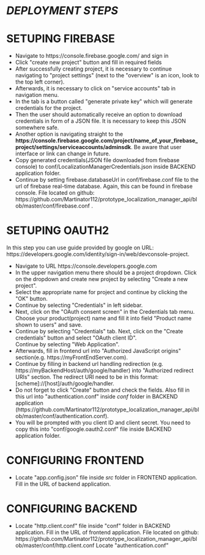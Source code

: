 <h1><em>DEPLOYMENT STEPS</em></h1>

<h1> SETUPING FIREBASE </h1>
<ul>
  <li>Navigate to https://console.firebase.google.com/ and sign in</li>
  <li>Click "create new project" button and fill in required fields </li>
  <li>After successfully creating project, it is necessary to continue navigating to "project settings" (next to the "overview" is an icon, look to the top left corner).
  <li>Afterwards, it is necessary to click on "service accounts" tab in navigation menu.</li>
  <li>In the tab is a button called "generate private key" which will generate credentials for the project.</li>
  <li>Then the user should automatically receive an option to download credentials in form of a JSON file. It is necessary to keep this JSON somewhere safe.</li>
  <li>Another option is navigating straight to the <strong>https://console.firebase.google.com/project/name_of_your_firebase_project/settings/serviceaccounts/adminsdk</strong>.
Be aware that user interface or link can change in future.</li>
  <li>Copy generated credentials(JSON file downloaded from firebase console) to conf/LocalizationManagerCredentials.json inside BACKEND application folder.
</li>
  <li>Continue by setting firebase.databaseUrl in conf/firebase.conf file to the url of firebase real-time database.
Again, this can be found in firebase console.
File located on github: https://github.com/Martinator112/prototype_localization_manager_api/blob/master/conf/firebase.conf .
</li>

</ul>

<h1> SETUPING OAUTH2 </h1>
In this step you can use guide provided by google on URL: https://developers.google.com/identity/sign-in/web/devconsole-project.
<ul>
  <li>
    Navigate to URL https://console.developers.google.com
  </li>
  
  <li>
    In the upper navigation menu there should be a project dropdown.
    Click on the dropdown and create new project by selecting "Create a new project".
  </li>
    
  <li>
    Select the appropriate name for project and continue by clicking the "OK" button.
  </li>
  <li>
  Continue by selecting "Credentials" in left sidebar.
  </li>

  <li>
  Next, click on the "OAuth consent screen" in the Credentials tab menu.
  </li>
  Choose your product(project) name and fill it into field "Product name shown to users" and save.
  <li>
  Continue by selecting "Credentials" tab. Next, click on the "Create credentials" button and select "OAuth client ID".
  </li>
  Continue by selecting "Web Application".
  <li>
  Afterwards, fill in frontend url into "Authorized JavaScript origins" section(e.g. https://myFrontEndServer.com).
  </li>
  <li>
  Continue by filling in backend url handling redirection (e.g. https://myBackendHost/auth/google/handler) into  "Authorized redirect URIs" section. The redirect URI need to be in this format: [scheme]://[host]/auth/google/handler.
  </li>
  <li>
  Do not forget to click "Create" button and check the fields. Also fill in this url into 
  "authentication.conf" inside <em>conf</em> folder in BACKEND application (https://github.com/Martinator112/prototype_localization_manager_api/blob/master/conf/authentication.conf).
  </li>
  <li>
  You will be prompted with you client ID and client secret.
  You need to copy this into "conf/google.oauth2.conf" file inside BACKEND application folder.
  </li>
    
</ul>


<h1> CONFIGURING FRONTEND </h1>

<ul>
  <li>
    Locate "app.config.json" file inside <em>src</em> folder in FRONTEND application.
    Fill in the URL of backend application.
  </li>
</ul>

<h1> CONFIGURING BACKEND </h1>
<ul>
  <li>
    Locate "http.client.conf" file inside "conf" folder in BACKEND application.
    Fill in the URL of frontend application.
    File located on github: https://github.com/Martinator112/prototype_localization_manager_api/blob/master/conf/http.client.conf
    Locate "authentication.conf"
   
  </li>
</ul>
